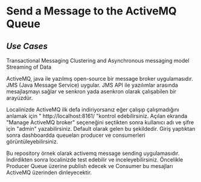 # Send a Message to the ActiveMQ Queue
## _Use Cases_
Transactional Messaging
Clustering and Asynchronous messaging model
Streaming of Data

ActiveMQ, java ile yazılmış open-source bir message broker uygulamasıdır. JMS (Java Message Service) uygular.
JMS API ile yazılımlar arasında mesajlaşmayı sağlar ve senkron yada asenkron olarak çalışabilen bir arayüzdür.

Localinizde ActiveMQ ilk defa indiriyorsanız eğer çalışıp çalışmadığını anlamak için  " http://localhost:8161/ "kontrol edebilirsiniz.
Açılan ekranda "Manage ActiveMQ broker" seçeneğini seçtikten sonra kullanıcı adı ve şifre için "admin" yazabilirsiniz. Default olarak gelen bu şekildedir. Giriş yaptıktan sonra dashboardda queueları producer ve consumerleri görüntüleyebilirsiniz.

Bu repository örnek olarak activemq message sending uygulamasıdır. İndirdikten sonra localinizde test edebilir ve inceleyebilirsiniz.
Öncelikle Producer Queue üzerine publish edecek ve Consumer bu mesajları ActiveMQ üzerinden dinleyecektir.